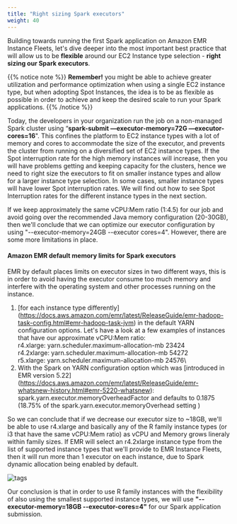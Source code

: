 ```yaml
---
title: "Right sizing Spark executors"
weight: 40
---
```


Building towards running the first Spark application on Amazon EMR Instance Fleets, let's dive deeper into the most important best practice that will allow us to be **flexible** around our EC2 Instance type selection - **right sizing our Spark executors**.

{{% notice note %}}
**Remember!** you might be able to achieve greater utilization and performance optimization when using a single EC2 instance type, but when adopting Spot Instances, the idea is to be as flexible as possible in order to achieve and keep the desired scale to run your Spark applications.
{{% /notice %}}

Today, the developers in your organization run the job on a non-managed Spark cluster using “**spark-submit —executor-memory=72G —executor-cores=16**". This confines the platform to EC2 instance types with a lot of memory and cores to accommodate the size of the executor, and prevents the cluster from running on a diversified set of EC2 instance types. If the Spot interruption rate for the high memory instances will increase, then you will have problems getting and keeping capacity for the clusters, hence we need to right size the executors to fit on smaller instance types and allow for a larger instance type selection. In some cases, smaller instance types will have lower Spot interruption rates. We will find out how to see Spot Interruption rates for the different instance types in the next section.

If we keep approximately the same vCPU:Mem ratio (1:4.5) for our job and avoid going over the recommended Java memory configuration (20-30GB), then we'll conclude that we can optimize our executor configuration by using "--executor-memory=24GB --executor cores=4". However, there are some more limitations in place.

#### Amazon EMR default memory limits for Spark executors

EMR by default places limits on executor sizes in two different ways, this is in order to avoid having the executor consume too much memory and interfere with the operating system and other processes running on the instance. 

1. [for each instance type differently] (https://docs.aws.amazon.com/emr/latest/ReleaseGuide/emr-hadoop-task-config.html#emr-hadoop-task-jvm) in the default YARN configuration options. 
Let's have a look at a few examples of instances that have our approximate vCPU:Mem ratio:\
r4.xlarge: yarn.scheduler.maximum-allocation-mb	23424\
r4.2xlarge: yarn.scheduler.maximum-allocation-mb 54272\
r5.xlarge: yarn.scheduler.maximum-allocation-mb	24576\
2. With the Spark on YARN configuration option which was [introduced in EMR version 5.22] (https://docs.aws.amazon.com/emr/latest/ReleaseGuide/emr-whatsnew-history.html#emr-5220-whatsnew): spark.yarn.executor.memoryOverheadFactor and defaults to 0.1875 (18.75% of the spark.yarn.executor.memoryOverhead setting )


So we can conclude that if we decrease our executor size to ~18GB, we'll be able to use r4.xlarge and basically any of the R family instance types  (or i3 that have the same vCPU:Mem ratio) as vCPU and Memory grows lineraly within family sizes. If EMR will select an r4.2xlarge instance type from the list of supported instance types that we'll provide to EMR Instance Fleets, then it will run more than 1 executor on each instance, due to Spark dynamic allocation being enabled by default.

![tags](/images/running-emr-spark-apps-on-spot/sparkmemory.png)

Our conclusion is that in order to use R family instances with the flexibility of also using the smallest supported instance types, we will use **"--executor-memory=18GB --executor-cores=4"** for our Spark application submission.

